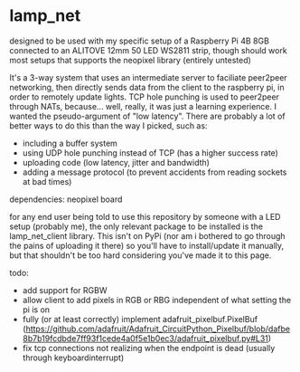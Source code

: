 # lamp_net

designed to be used with my specific setup of a Raspberry Pi 4B 8GB connected to an ALITOVE 12mm 50 LED WS2811 strip, though should work most setups that supports the neopixel library (entirely untested)

It's a 3-way system that uses an intermediate server to faciliate peer2peer networking, then directly sends data from the client to the raspberry pi, in order to remotely update lights. TCP hole punching is used to peer2peer through NATs, because... well, really, it was just a learning experience. I wanted the pseudo-argument of "low latency". There are probably a lot of better ways to do this than the way I picked, such as:
  - including a buffer system
  - using UDP hole punching instead of TCP (has a higher success rate)
  - uploading code (low latency, jitter and bandwidth)
  - adding a message protocol (to prevent accidents from reading sockets at bad times)

dependencies: neopixel board

for any end user being told to use this repository by someone with a LED setup (probably me), the only relevant package to be installed is the lamp_net_client library. This isn't on PyPi (nor am i bothered to go through the pains of uploading it there) so you'll have to install/update it manually, but that shouldn't be too hard considering you've made it to this page.

todo:
  - add support for RGBW
  - allow client to add pixels in RGB or RBG independent of what setting the pi is on
  - fully (or at least correctly) implement adafruit_pixelbuf.PixelBuf (https://github.com/adafruit/Adafruit_CircuitPython_Pixelbuf/blob/dafbe8b7b19fcdbde7ff93f1cede4a0f5e1b0ec3/adafruit_pixelbuf.py#L31)
  - fix tcp connections not realizing when the endpoint is dead (usually through keyboardinterrupt)
